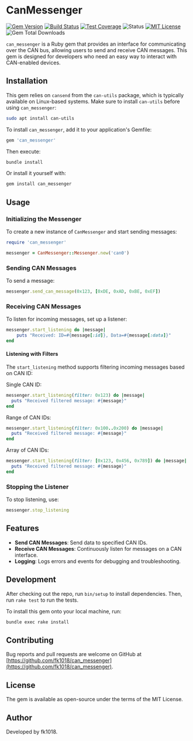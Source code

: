 # CanMessenger

[![Gem Version](https://badge.fury.io/rb/can_messenger.svg?icon=si%3Arubygems&icon_color=%23e77682)](https://badge.fury.io/rb/can_messenger)
[![Build Status](https://github.com/fk1018/can_messenger/actions/workflows/ruby.yml/badge.svg)](https://github.com/fk1018/can_messenger/actions)
[![Test Coverage](https://codecov.io/gh/fk1018/can_messenger/branch/main/graph/badge.svg)](https://codecov.io/gh/fk1018/can_messenger)
![Status](https://img.shields.io/badge/status-stable-green)
[![MIT License](https://img.shields.io/badge/license-MIT-blue.svg)](https://opensource.org/licenses/MIT)
![Gem Total Downloads](https://img.shields.io/gem/dt/can_messenger)

`can_messenger` is a Ruby gem that provides an interface for communicating over the CAN bus, allowing users to send and receive CAN messages. This gem is designed for developers who need an easy way to interact with CAN-enabled devices.

## Installation

This gem relies on `cansend` from the `can-utils` package, which is typically available on Linux-based systems. Make sure to install `can-utils` before using `can_messenger`:

```bash
sudo apt install can-utils
```

To install `can_messenger`, add it to your application's Gemfile:

```ruby
gem 'can_messenger'
```

Then execute:

```bash
bundle install
```

Or install it yourself with:

```bash
gem install can_messenger
```

## Usage

### Initializing the Messenger

To create a new instance of `CanMessenger` and start sending messages:

```ruby
require 'can_messenger'

messenger = CanMessenger::Messenger.new('can0')
```

### Sending CAN Messages

To send a message:

```ruby
messenger.send_can_message(0x123, [0xDE, 0xAD, 0xBE, 0xEF])
```

### Receiving CAN Messages

To listen for incoming messages, set up a listener:

```ruby
messenger.start_listening do |message|
    puts "Received: ID=#{message[:id]}, Data=#{message[:data]}"
end
```

#### Listening with Filters

The `start_listening` method supports filtering incoming messages based on CAN ID:

Single CAN ID:

```ruby
messenger.start_listening(filter: 0x123) do |message|
  puts "Received filtered message: #{message}"
end
```

Range of CAN IDs:

```ruby
messenger.start_listening(filter: 0x100..0x200) do |message|
  puts "Received filtered message: #{message}"
end

```

Array of CAN IDs:

```ruby
messenger.start_listening(filter: [0x123, 0x456, 0x789]) do |message|
  puts "Received filtered message: #{message}"
end

```

### Stopping the Listener

To stop listening, use:

```ruby
messenger.stop_listening
```

## Features

- **Send CAN Messages**: Send data to specified CAN IDs.
- **Receive CAN Messages**: Continuously listen for messages on a CAN interface.
- **Logging**: Logs errors and events for debugging and troubleshooting.

## Development

After checking out the repo, run `bin/setup` to install dependencies. Then, run `rake test` to run the tests.

To install this gem onto your local machine, run:

```bash
bundle exec rake install
```

## Contributing

Bug reports and pull requests are welcome on GitHub at [https://github.com/fk1018/can_messenger](https://github.com/fk1018/can_messenger).

## License

The gem is available as open-source under the terms of the MIT License.

## Author

Developed by fk1018.
